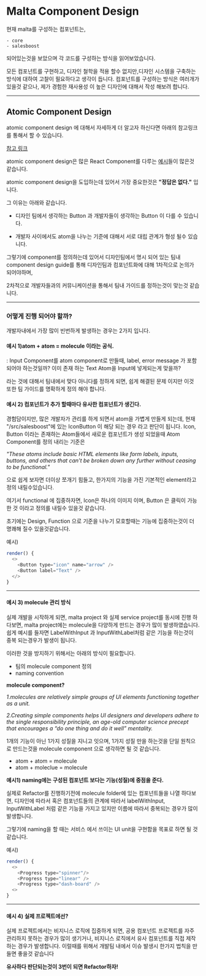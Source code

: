# Malta Component Design

현재 malta를 구성하는 컴포넌트는,

```
- core
- salesboost
```

되어있는것을 보았으며 각 코드를 구성하는 방식을 읽어보았습니다.

모든 컴포넌트를 구현하고, 디자인 철학을 적용 할수 없지만,디자인 시스템을 구축하는 방식에 대하여 고찰이 필요하다고 생각이 듭니다. 컴포넌트를 구성하는 방식은 여러개가 있을것 같으나, 제가 경험한 재사용성 이 높은 디자인에 대해서 작성 해보려 합니다.

---

## Atomic Component Design

atomic component design 에 대해서 자세하게 더 알고자 하신다면 아래의 참고링크를 통해서 할 수 있습니다.

[참고 링크](http://atomicdesign.bradfrost.com/chapter-2/)

atomic component design은 많은 React Component를 다루는 [예시](https://github.com/diegohaz/arc)들이 많은것 같습니다.

atomic component design을 도입하는데 있어서
가장 중요한것은 **"정답은 없다."** 입니다.

그 이유는 아래와 같습니다.

- 디자인 팀에서 생각하는 Button 과 개발자들이 생각하는 Button 이 다를 수 있습니다.

- 개발자 사이에서도 atom을 나누는 기준에 대해서 서로 대립 관계가 형성 될수 있습니다.

그렇기에 component를 정의하는데 있어서 디자인팀에서 명시 되어 있는 팀내 component design guide를 통해
디자인팀과 컴포넌트화에 대해 1차적으로 논의가 되어야하며,

2차적으로 개발자들과의 커뮤니케이션을 통해서 팀내 가이드를 정하는것이 맞는것 같습니다.

---

### 어떻게 진행 되어야 할까?

개발자내에서 가장 많이 빈번하게 발생하는 경우는 2가지 입니다.

#### 예시 1)atom + atom = molecule 이라는 공식.

: Input Component를 atom component로 만들때,
label, error message 가 포함 되어야 하는것일까?
이미 존재 하는 Text Atom을 Input에 넣게되는게 맞을까?

라는 것에 대해서 팀내에서 맞다 아니다를 정하게 되면,
쉽게 해결된 문제 이지만 이것 또한 팀 가이드를 명확하게 정의 해야 합니다.

#### 예시 2) 컴포넌트가 추가 할때마다 유사한 컴포넌트가 생긴다.

경험담이지만, 많은 개발자가 관리를 하게 되면서 atom을 가볍게 만들게 되는데, 현재 "/src/salesboost"에 있는 IconButton 이 해당 되는 경우 라고 판단이 됩니다. Icon, Button 이라는 존재하는 Atom들에서 새로운 컴포넌트가 생성 되었을때 Atom Component를 정의 내리는 기준은

_"These atoms include basic HTML elements like form labels, inputs, buttons, and others that can’t be broken down any further without ceasing to be functional."_

으로 쉽게 보자면 더이상 쪼개기 힘들고, 한가지의 기능을 가진 기본적인 element라고 정의 내릴수있습니다.

여기서 functional 에 집중하자면, Icon은 하나의 이미지 이며, Button 은 클릭이 가능한 것 이라고 정의를 내릴수 있을것 같습니다.

초기에는 Design, Function 으로 기준을 나누기 모호할때는 기능에 집중하는것이 더 명쾌해 질수 있을것같습니다.

예시)

```js
render() {
  <>
    <Button type="icon" name="arrow" />
    <Button label="Text" />
  </>
}
```

---

#### 예시 3) molecule 관리 방식

실제 개발을 시작하게 되면, malta project 와 실제 service project를 동시에 진행 하다보면, malta project에는 molecule을 다양하게 만드는 경우가 많이 발생하였습니다. 쉽게 예시를 들자면 LabelWithInput 과 InputWithLabel처럼 같은 기능을 하는것이 중복 되는경우가 발생이 됩니다.

이러한 것을 방지하기 위해서는 아래의 방식이 필요합니다.

- 팀의 molecule component 정의
- naming convention

**molecule component?**

_1.molecules are relatively simple groups of UI elements functioning together as a unit._

_2.Creating simple components helps UI designers and developers adhere to the single responsibility principle, an age-old computer science precept that encourages a “do one thing and do it well” mentality._

1개의 기능이 아닌 1가지 성질을 지니고 잇으며, 1가지 성질 만을 하는것을 단일 원칙으로 만드는것을 molecule component 으로 생각하면 될 것 같습니다.

- atom + atom = molecule
- atom + moleclue = molecule

**예시1) naming에는 구성된 컴포넌트 보다는 기능(성질)에 중점을 준다.**

실제로 Refactor를 진행하기전에 molecule folder에 있는 컴포넌트들을 나열 하다보면, 디자인에 따라서 혹은 컴포넌트들의 관계에 따라서 labelWithInput, InputWithLabel 처럼 같은 기능을 가지고 있지만 이름에 따라서 중복되는 경우가 많이 발생합니다.

그렇기에 naming을 할 때는 서비스 에서 쓰이는 UI unit을 구현함을 목표로 하면 될 것 같습니다.

예시)

```js
render() {
  <>
    <Progress type="spinner"/>
    <Progress type="linear" />
    <Progress type="dash-board" />
  <>
}
```

---

#### 예시 4) 실제 프로젝트에선?

실제 프로젝트에서는 비지니스 로직에 집중하게 되면, 공용 컴포넌트 프로젝트를 자주 관리하지 못하는 경우가 많이 생기거나, 비지니스 로직에서 유사 컴포넌트를 직접 제작하는 경우가 발생합니다. 이럴때를 위해서 개발팀 내에서 이슈 발생시 한가지 법칙을 만들면 좋을것 같습니다

**유사하다 판단되는것이 3번이 되면 Refactor하자!**
